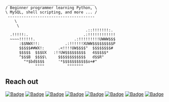 ```
 ______________________________________
/ Beginner programmer learning Python, \
\ MySQL, shell scripting, and more ... /
 --------------------------------------
    \
     \
                                   .::!!!!!!!:.
  .!!!!!:.                        .:!!!!!!!!!!!!
  ~~~~!!!!!!.                 .:!!!!!!!!!UWWW$$$ 
      :$$NWX!!:           .:!!!!!!XUWW$$$$$$$$$P 
      $$$$$##WX!:      .<!!!!UW$$$$"  $$$$$$$$# 
      $$$$$  $$$UX   :!!UW$$$$$$$$$   4$$$$$* 
      ^$$$B  $$$$\     $$$$$$$$$$$$   d$$R" 
        "*$bd$$$$      '*$$$$$$$$$$$o+#" 
             """"          """"""" 
```
## Reach out
<a href="https://january1073.github.io" target="_blank"><img src="https://img.shields.io/badge/Portfolio-magenta?style=flat-square" alt="Badge"></a>
<a href="https://x.com/january1073" target="_blank"><img src="https://img.shields.io/badge/X.com-grey?style=flat-square" alt="Badge"></a>
<a href="https://infosec.exchange/@january1073" target="_blank"><img src="https://img.shields.io/badge/Mastodon-grey?style=flat-square" alt="Badge"></a>
<a href="https://medium.com/@january1073" target="_blank"><img src="https://img.shields.io/badge/Medium-grey?style=flat-square" alt="Badge"></a>
<a href="https://www.linkedin.com/in/fongern" target="_blank"><img src="https://img.shields.io/badge/LinkedIn-grey?style=flat-square" alt="Badge"></a>
<a href="https://tryhackme.com/p/january1073"><img src="https://img.shields.io/badge/TryHackMe-grey?style=flat-square" alt="Badge"></a>
<a href="mailto:january1073@proton.me" target="_blank"><img src="https://img.shields.io/badge/Email-black?style=flat-square" alt="Badge"></a>
<a href="https://keys.openpgp.org/vks/v1/by-fingerprint/56F2FDCC2EF4D52A3F597815AE34888E8EDC586C" target="_blank"><img src="https://img.shields.io/badge/PGP%20key-black?style=flat-square&logo=gnuprivacyguard" alt="Badge"></a>
